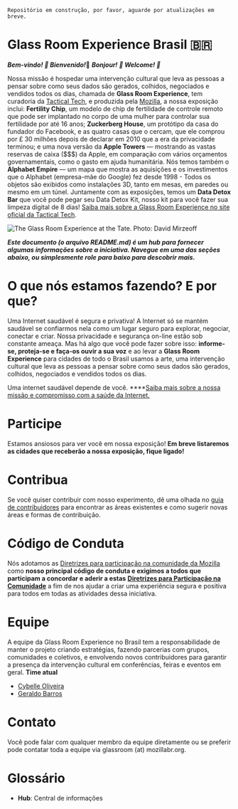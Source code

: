 ```
Repositório em construção, por favor, aguarde por atualizações em breve.
```
# Glass Room Experience Brasil 🇧🇷
***Bem-vindo! 🎉 Bienvenido!***🌟 ***Bonjour! 🎊 Welcome! 🎈***

Nossa missão é hospedar uma intervenção cultural que leva as pessoas a pensar sobre como seus dados são gerados, colhidos, negociados e vendidos todos os dias, chamada de **Glass Room Experience**, tem curadoria da [Tactical Tech](https://tacticaltech.org), e produzida pela [Mozilla](https://mozilla.org), a nossa exposição inclui: **Fertility Chip**, um modelo de chip de fertilidade de controle remoto que pode ser implantado no corpo de uma mulher para controlar sua fertilidade por até 16 anos; **Zuckerberg House**, um protótipo da casa do fundador do Facebook, e as quatro casas que o cercam, que ele comprou por £ 30 milhões depois de declarar em 2010 que a era da privacidade terminou; e uma nova versão da **Apple Towers** — mostrando as vastas reservas de caixa ($$$) da Apple, em comparação com vários orçamentos governamentais, como o gasto em ajuda humanitária. Nós temos também o **Alphabet Empire** — um mapa que mostra as aquisições e os investimentos que o Alphabet (empresa-mãe do Google) fez desde 1998 - Todos os objetos são exibidos como instalações 3D, tanto em mesas, em paredes ou mesmo em um túnel. Juntamente com as exposições, temos um **Data Detox Bar** que você pode pegar seu Data Detox Kit, nosso kit para você fazer sua limpeza digital de 8 dias! [Saiba mais sobre a Glass Room Experience no site oficial da Tactical Tech](https://tacticaltech.org/pages/the-glass-room-experience/).

![The Glass Room Experience at the Tate. Photo: David Mirzeoff](https://tacticaltech.org/media/pages/glass-room-experience-davidmirzoeff.JPG)

***Este documento (o arquivo README.md) é um hub para fornecer algumas informações sobre a iniciativa. Navegue em uma das seções abaixo, ou simplesmente role para baixo para descobrir mais.***

# O que nós estamos fazendo? E por que?
Uma Internet saudável é segura e privativa! A Internet só se mantém saudável se confiarmos nela como um lugar seguro para explorar, negociar, conectar e criar. Nossa privacidade e segurança on-line estão sob constante ameaça. Mas há algo que você pode fazer sobre isso: **informe-se, proteja-se e faça-os ouvir a sua voz** e ao levar a **Glass Room Experience** para cidades de todo o Brasil usamos a arte, uma intervenção cultural que leva as pessoas a pensar sobre como seus dados são gerados, colhidos, negociados e vendidos todos os dias.

Uma internet saudável depende de você. ****[Saiba mais sobre a nossa missão e compromisso com a saúde da Internet.](https://www.mozilla.org/pt-BR/internet-health/)

# Participe
Estamos ansiosos para ver você em nossa exposição! **Em breve listaremos as cidades que receberão a nossa exposição, fique ligado!**

# Contribua
Se você quiser contribuir com nosso experimento, dê uma olhada no [guia de contribuidores](http://CONTRIBUTING.md) para encontrar as áreas existentes e como sugerir novas áreas e formas de contribuição.

# Código de Conduta
Nós adotamos as [Diretrizes para participação na comunidade da Mozilla](https://www.mozilla.org/pt-BR/about/governance/policies/participation/) como **nosso principal código de conduta e exigimos a todos que participam a concordar e aderir a estas** [**Diretrizes para Participação na Comunidade**](https://www.mozilla.org/pt-BR/about/governance/policies/participation/) a fim de nos ajudar a criar uma experiência segura e positiva para todos em todas as atividades dessa iniciativa.

# Equipe
A equipe da Glass Room Experience no Brasil tem a responsabilidade de manter o projeto criando estratégias, fazendo parcerias com grupos, comunidades e coletivos, e envolvendo novos contribuidores para garantir a presença da intervenção cultural em conferências, feiras e eventos em geral.
**Time atual**
- [Cybelle Oliveira](https://mozillians.org/pt-BR/u/cy63ll3/)
- [Geraldo Barros](https://reps.mozilla.org/u/geraldobarros/)
# Contato
Você pode falar com qualquer membro da equipe diretamente ou se preferir pode contatar toda a equipe via glassroom (at) mozillabr.org.

# Glossário
- **Hub**: Central de informações
